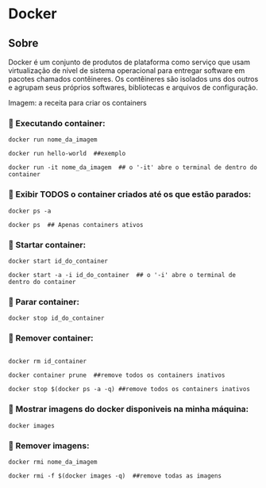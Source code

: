 # Docker

## Sobre 

Docker é um conjunto de produtos de plataforma como serviço que usam virtualização de nível de sistema operacional para entregar software em pacotes chamados contêineres. Os contêineres são isolados uns dos outros e agrupam seus próprios softwares, bibliotecas e arquivos de configuração.

Imagem: a receita para criar os containers


### :small_orange_diamond: Executando container:

```
docker run nome_da_imagem

docker run hello-world  ##exemplo

docker run -it nome_da_imagem  ## o '-it' abre o terminal de dentro do container
```

### :small_orange_diamond: Exibir TODOS o container criados até os que estão parados:


```
docker ps -a

docker ps  ## Apenas containers ativos
```

### :small_orange_diamond: Startar container:

```
docker start id_do_container

docker start -a -i id_do_container  ## o '-i' abre o terminal de dentro do container
```


### :small_orange_diamond: Parar container:

```
docker stop id_do_container
```

### :small_orange_diamond: Remover container:

```

docker rm id_container

docker container prune  ##remove todos os containers inativos 

docker stop $(docker ps -a -q) ##remove todos os containers inativos 

```

### :small_orange_diamond: Mostrar imagens do docker disponiveis na minha máquina:

```
docker images
```

### :small_orange_diamond: Remover imagens:

```
docker rmi nome_da_imagem

docker rmi -f $(docker images -q)  ##remove todas as imagens

```